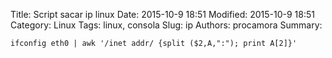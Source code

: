 Title: Script sacar ip linux
Date: 2015-10-9 18:51
Modified: 2015-10-9 18:51 
Category: Linux
Tags: linux, consola
Slug: ip
Authors: procamora
Summary:

`ifconfig eth0 | awk '/inet addr/ {split ($2,A,":"); print A[2]}'`

